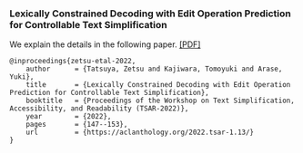 ### Lexically Constrained Decoding with Edit Operation Prediction for Controllable Text Simplification
We explain the details in the following paper. [[PDF]](https://aclanthology.org/2022.tsar-1.13.pdf)
```
@inproceedings{zetsu-etal-2022,
    author      = {Tatsuya, Zetsu and Kajiwara, Tomoyuki and Arase, Yuki},
    title       = {Lexically Constrained Decoding with Edit Operation Prediction for Controllable Text Simplification},
    booktitle   = {Proceedings of the Workshop on Text Simplification, Accessibility, and Readability (TSAR-2022)},
    year        = {2022},
    pages       = {147--153},
    url         = {https://aclanthology.org/2022.tsar-1.13/}
}
```

